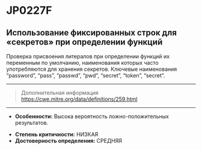 # JP0227F
## Использование фиксированных строк для «секретов» при определении функций

Проверка присвоения литералов при определении функций их переменным по умолчанию, наименования которых часто
употребляются для хранения секретов.
Ключевые наименования “password”, “pass”, “passwd”, “pwd”, “secret”, “token”, “secret”.

---
> Дополнительная информация
> <https://cwe.mitre.org/data/definitions/259.html>
---
* __Особенности:__ Высока вероятность ложно-положительных результатов.
<!---
NOTE!! CHANGE TO HIGH or MEDIUM FOR BOTH
НУЖНО ДОРАБОТАТЬ И ДОБАВИТЬ ПРОВЕРКУ ФП, И ДОПоЛНИТЬ ДОКУМЕНТАЦИЮ
-->
* __Степень критичности:__ НИЗКАЯ
* __Достоверность определения:__ СРЕДНЯЯ
